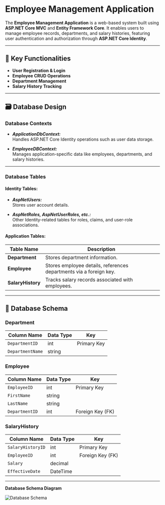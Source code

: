 # Employee Management Application

The **Employee Management Application** is a web-based system built using **ASP.NET Core MVC** and **Entity Framework Core**. It enables users to manage employee records, departments, and salary histories, featuring user authentication and authorization through **ASP.NET Core Identity**.

---

## 📂 **Key Functionalities**

- **User Registration & Login**
- **Employee CRUD Operations**
- **Department Management**
- **Salary History Tracking**

---

## 🗃 **Database Design**

### **Database Contexts**

- **_ApplicationDbContext:_**  
  Handles ASP.NET Core Identity operations such as user data storage.

- **_EmployeeDBContext:_**  
  Manages application-specific data like employees, departments, and salary histories.

---

### **Database Tables**

#### Identity Tables:
- **_AspNetUsers:_**  
  Stores user account details.
  
- **_AspNetRoles, AspNetUserRoles, etc.:_**  
  Other Identity-related tables for roles, claims, and user-role associations.

#### Application Tables:
| Table Name      | Description                         |
|-----------------|-------------------------------------|
| **Department**  | Stores department information.      |
| **Employee**    | Stores employee details, references departments via a foreign key. |
| **SalaryHistory** | Tracks salary records associated with employees. |

---

## 🔗 **Database Schema**

### **Department**
| Column Name    | Data Type        | Key          |
|----------------|------------------|--------------|
| `DepartmentID` | int              | Primary Key  |
| `DepartmentName` | string         |              |

### **Employee**
| Column Name    | Data Type        | Key          |
|----------------|------------------|--------------|
| `EmployeeID`   | int              | Primary Key  |
| `FirstName`    | string           |              |
| `LastName`     | string           |              |
| `DepartmentID` | int              | Foreign Key (FK) |

### **SalaryHistory**
| Column Name    | Data Type        | Key          |
|----------------|------------------|--------------|
| `SalaryHistoryID` | int           | Primary Key  |
| `EmployeeID`   | int              | Foreign Key (FK) |
| `Salary`       | decimal          |              |
| `EffectiveDate`| DateTime         |              |

---

**Database Schema Diagram**

![Database Schema](https://github.com/user-attachments/assets/bee236e4-64a9-443c-9fb6-5db6d35c96c5)

